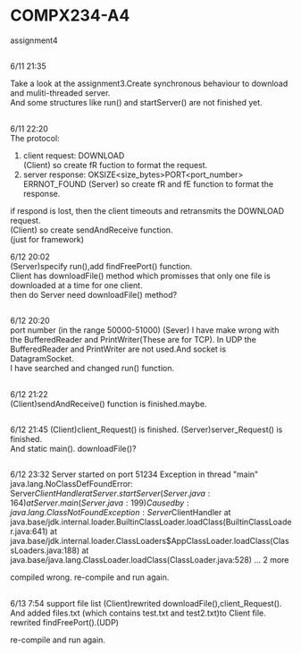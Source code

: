 # COMPX234-A4
assignment4
##
6/11 21:35  

Take a look at the assignment3.Create synchronous behaviour to download and muliti-threaded server.  
And some structures like run() and startServer() are not finished yet.

## 
6/11 22:20  
The protocol:  
1. client request:
DOWNLOAD<filename>  
(Client) so create fR fuction to format the request.  
2. server response:
OK<filename>SIZE<size_bytes>PORT<port_number>  
ERR<filename>NOT_FOUND
(Server) so create fR and fE function to format the response.  

if respond is lost, then the client timeouts and retransmits the DOWNLOAD request.  
(Client) so create sendAndReceive function.  
(just for framework)  

6/12 20:02  
(Server)specify run(),add findFreePort() function.  
Client has downloadFile() method which promisses that only one file is downloaded at a time for one client.  
then do Server need downloadFile() method?  

##
6/12 20:20  
port number (in the range 50000-51000) 
(Sever) I have make wrong with the BufferedReader and PrintWriter(These are for TCP). In UDP the BufferedReader and PrintWriter are not used.And socket is DatagramSocket.  
I have searched and changed run() function.  

##  
6/12 21:22  
(Client)sendAndReceive() function is finished.maybe.

##  
6/12 21:45 
(Client)client_Request()  is finished.
(Server)server_Request()  is finished.  
And static main().
downloadFile()?

##  
6/12 23:32
Server started on port 51234
Exception in thread "main" java.lang.NoClassDefFoundError: Server$ClientHandler
        at Server.startServer(Server.java:164)
        at Server.main(Server.java:199)
Caused by: java.lang.ClassNotFoundException: Server$ClientHandler
        at java.base/jdk.internal.loader.BuiltinClassLoader.loadClass(BuiltinClassLoader.java:641)
        at java.base/jdk.internal.loader.ClassLoaders$AppClassLoader.loadClass(ClassLoaders.java:188)
        at java.base/java.lang.ClassLoader.loadClass(ClassLoader.java:528)
        ... 2 more

compiled wrong.
re-compile and run again.  
 
## 
6/13 7:54
support file list
(Client)rewrited downloadFile(),client_Request(). 
And added files.txt (which contains test.txt and test2.txt)to Client file.  
rewrited findFreePort().(UDP)

re-compile and run again.